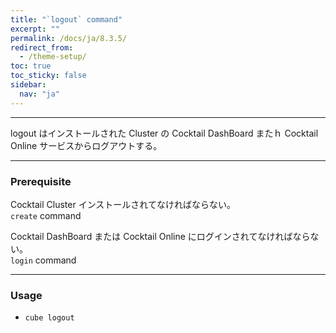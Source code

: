 ```yaml
---
title: "`logout` command"
excerpt: ""
permalink: /docs/ja/8.3.5/
redirect_from:
  - /theme-setup/
toc: true
toc_sticky: false
sidebar:
  nav: "ja"
---
```


---
logout はインストールされた Cluster の Cocktail DashBoard またｈ Cocktail Online サービスからログアウトする。

---

### Prerequisite
Cocktail Cluster インストールされてなければならない。  
`create` command 

Cocktail DashBoard または Cocktail Online にログインされてなければならない。  
`login` command 

----
### Usage

* `cube logout`

